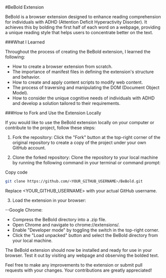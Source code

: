 #BeBold Extension

BeBold is a browser extension designed to enhance reading comprehension for individuals with ADHD (Attention Deficit Hyperactivity Disorder). It achieves this by bolding the first half of each word on a webpage, providing a unique reading style that helps users to concentrate better on the text.

###What I Learned

Throughout the process of creating the BeBold extension, I learned the following:

- How to create a browser extension from scratch.
- The importance of manifest files in defining the extension's structure and behavior.
- How to create and apply content scripts to modify web content.
- The process of traversing and manipulating the DOM (Document Object Model).
- How to consider the unique cognitive needs of individuals with ADHD and develop a solution tailored to their requirements.

###How to Fork and Use the Extension Locally

If you would like to use the BeBold extension locally on your computer or contribute to the project, follow these steps:

1. Fork the repository: Click the "Fork" button at the top-right corner of the original repository to create a copy of the project under your own GitHub account.

2. Clone the forked repository: Clone the repository to your local machine by running the following command in your terminal or command prompt:

Copy code

```bash
git clone https://github.com/<YOUR_GITHUB_USERNAME>/BeBold.git
```

Replace <YOUR_GITHUB_USERNAME> with your actual GitHub username.

3. Load the extension in your browser:

--Google Chrome:

- Compress the BeBold directory into a .zip file.
- Open Chrome and navigate to chrome://extensions/.
- Enable "Developer mode" by toggling the switch in the top-right corner.
- Click the "Load unpacked" button and select the BeBold directory from your local machine.

The BeBold extension should now be installed and ready for use in your browser. Test it out by visiting any webpage and observing the bolded text.

Feel free to make any improvements to the extension or submit pull requests with your changes. Your contributions are greatly appreciated!

```

```
